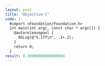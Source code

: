 ```yaml
---
layout: post
title: "Objective-C"
code: |-
  #import <Foundation/Foundation.h>
  int main(int argc, const char * argv[]) {
    @autoreleasepool {
      NSLog(@"%.17f\n", .1+.2);
    }
    return 0;
  }
result: 0.30000000000000004
---
```

